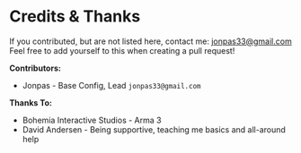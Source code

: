 ﻿Credits & Thanks
================
If you contributed, but are not listed here, contact me: jonpas33@gmail.com  
Feel free to add yourself to this when creating a pull request!

**Contributors:**
*   Jonpas - Base Config, Lead `jonpas33@gmail.com`

**Thanks To:**
*   Bohemia Interactive Studios - Arma 3
*   David Andersen - Being supportive, teaching me basics and all-around help